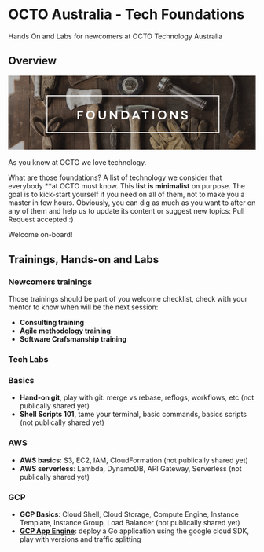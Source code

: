 # OCTO Australia - Tech Foundations
Hands On and Labs for newcomers at OCTO Technology Australia

## Overview

<img src="./static/foundations.jpg" />

As you know at OCTO we love technology.

What are those foundations? A list of technology we consider that everybody **at OCTO must know.
This **list is minimalist** on purpose. The goal is to kick-start yourself if you need on all of them, not to make you a master in few hours.
Obviously, you can dig as much as you want to after on any of them and help us to update its content or suggest new topics: Pull Request accepted :)


Welcome on-board!

## Trainings, Hands-on and Labs

### Newcomers trainings

Those trainings should be part of you welcome checklist, check with your mentor to know when will be the next session:

- **Consulting training**
- **Agile methodology training**
- **Software Crafsmanship training**

### Tech Labs

### Basics
- **Hand-on git**, play with git: merge vs rebase, reflogs, workflows, etc (not  publically shared yet)
- **Shell Scripts 101**, tame your terminal, basic commands, basics scripts (not  publically shared yet)

### AWS
- **AWS basics**: S3, EC2, IAM, CloudFormation (not  publically shared yet)
- **AWS serverless**: Lambda, DynamoDB, API Gateway, Serverless (not  publically shared yet)

### GCP
- **GCP Basics**: Cloud Shell, Cloud Storage, Compute Engine, Instance Template, Instance Group, Load Balancer (not  publically shared yet)
- **[GCP App Engine](https://github.com/ealliaume/gcp-app-engine-flex-with-go)**: deploy a Go application using the google cloud SDK, play with versions and traffic splitting

